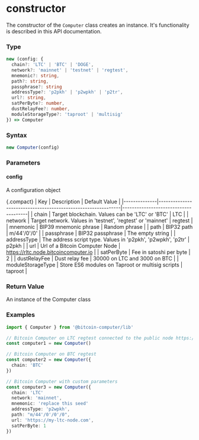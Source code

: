 # constructor

The constructor of the `Computer` class creates an instance. It's functionality is described in this API documentation.

### Type

```ts
new (config: {
  chain?: 'LTC' | 'BTC' | 'DOGE',
  network?: 'mainnet' | 'testnet' | 'regtest',
  mnemonic?: string,
  path?: string,
  passphrase?: string
  addressType?: 'p2pkh' | 'p2wpkh' | 'p2tr',
  url?: string,
  satPerByte?: number,
  dustRelayFee?: number,
  moduleStorageType?: 'taproot' | 'multisig'
}) => Computer
```

### Syntax

```js
new Computer(config)
```

### Parameters

#### config

A configuration object

{.compact}
| Key | Description | Default Value |
|--------------|--------------------------------------------------------------|--------------------------------------|
| chain | Target blockchain. Values can be 'LTC' or 'BTC' | LTC |
| network | Target network. Values in 'testnet', 'regtest' or 'mainnet' | regtest |
| mnemonic | BIP39 mnemonic phrase | Random phrase |
| path | BIP32 path | m/44'/0'/0' |
| passphrase | BIP32 passphrase | The empty string |
| addressType | The address script type. Values in 'p2pkh', 'p2wpkh', 'p2tr' | p2pkh |
| url | Url of a Bitcoin Computer Node | https://rltc.node.bitcoincomputer.io |
| satPerByte | Fee in satoshi per byte | 2 |
| dustRelayFee | Dust relay fee | 30000 on LTC and 3000 on BTC |
| moduleStorageType | Store ES6 modules on Taproot or multisig scripts | taproot |

### Return Value

An instance of the Computer class

### Examples

```ts
import { Computer } from '@bitcoin-computer/lib'

// Bitcoin Computer on LTC regtest connected to the public node https://rltc.node.bitcoincomputer.io
const computer1 = new Computer()

// Bitcoin Computer on BTC regtest
const computer2 = new Computer({
  chain: 'BTC'
})

// Bitcoin Computer with custom parameters
const computer3 = new Computer({
  chain: 'LTC'
  network: 'mainnet',
  mnemonic: 'replace this seed'
  addressType: 'p2wpkh',
  path: "m/44'/0'/0'/0",
  url: 'https://my-ltc-node.com',
  satPerByte: 1
})
```
